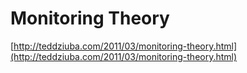 <!--
id: 4372737715
link: http://tumblr.atmos.org/post/4372737715/monitoring-theory
slug: monitoring-theory
date: Tue Apr 05 2011 13:49:35 GMT-0700 (PDT)
publish: 2011-04-05
tags: 
title: Monitoring Theory
-->


Monitoring Theory
=================

[http://teddziuba.com/2011/03/monitoring-theory.html](http://teddziuba.com/2011/03/monitoring-theory.html)

